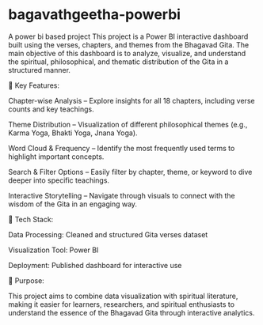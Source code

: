# bagavathgeetha-powerbi
A power bi based project
This project is a Power BI interactive dashboard built using the verses, chapters, and themes from the Bhagavad Gita. The main objective of this dashboard is to analyze, visualize, and understand the spiritual, philosophical, and thematic distribution of the Gita in a structured manner.

🔹 Key Features:

Chapter-wise Analysis – Explore insights for all 18 chapters, including verse counts and key teachings.

Theme Distribution – Visualization of different philosophical themes (e.g., Karma Yoga, Bhakti Yoga, Jnana Yoga).

Word Cloud & Frequency – Identify the most frequently used terms to highlight important concepts.

Search & Filter Options – Easily filter by chapter, theme, or keyword to dive deeper into specific teachings.

Interactive Storytelling – Navigate through visuals to connect with the wisdom of the Gita in an engaging way.

🔹 Tech Stack:

Data Processing: Cleaned and structured Gita verses dataset

Visualization Tool: Power BI

Deployment: Published dashboard for interactive use

🔹 Purpose:

This project aims to combine data visualization with spiritual literature, making it easier for learners, researchers, and spiritual enthusiasts to understand the essence of the Bhagavad Gita through interactive analytics.
